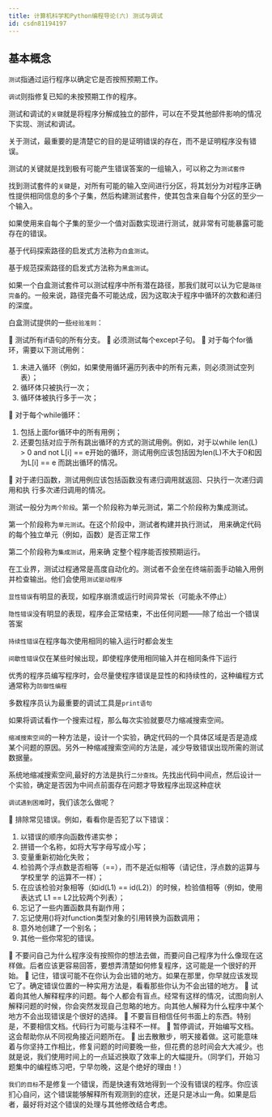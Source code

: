 ```yaml
---
title: 计算机科学和Python编程导论(六) 测试与调试
id: csdn81194197
---
```


## 基本概念

`测试`指通过运行程序以确定它是否按照预期工作。

`调试`则指修复已知的未按预期工作的程序。

测试和调试的`关键`就是将程序分解成独立的部件，可以在不受其他部件影响的情况下实现、测试和调试。

关于测试，最重要的是清楚它的目的是证明错误的存在，而不是证明程序没有错误。

测试的关键就是找到极有可能产生错误答案的一组输入，可以称之为`测试套件`

找到测试套件的`关键`是，对所有可能的输入空间进行分区，将其划分为对程序正确性提供相同信息的多个子集，然后构建测试套件，使其包含来自每个分区的至少一个输入。

如果使用来自每个子集的至少一个值对函数实现进行测试，就非常有可能暴露可能存在的错误。

基于代码探索路径的启发式方法称为`白盒测试`。

基于规范探索路径的启发式方法称为`黑盒测试`。

如果一个白盒测试套件可以测试程序中所有潜在路径，那我们就可以认为它是`路径完备`的。一般来说，路径完备不可能达成，因为这取决于程序中循环的次数和递归的深度。

白盒测试提供的一些`经验准则`：

 测试所有if语句的所有分支。
 必须测试每个except子句。
 对于每个for循环，需要以下测试用例：

1.  未进入循环（例如，如果使用循环遍历列表中的所有元素，则必须测试空列表）；
2.  循环体只被执行一次；
3.  循环体被执行多于一次；

 对于每个while循环：

1.  包括上面for循环中的所有用例；
2.  还要包括对应于所有跳出循环的方式的测试用例。例如，对于以while len(L) > 0 and
    not L[i] == e开始的循环，测试用例应该包括因为len(L)不大于0和因为L[i] == e
    而跳出循环的情况。

 对于递归函数，测试用例应该包括函数没有递归调用就返回、只执行一次递归调用和执
行多次递归调用的情况。

测试一般分为`两个阶段`。第一个阶段称为单元测试，第二个阶段称为集成测试。

第一个阶段称为`单元测试`。在这个阶段中，测试者构建并执行测试，
用来确定代码的每个独立单元（例如，函数）是否正常工作

第二个阶段称为`集成测试`，用来确
定整个程序能否按预期运行。

在工业界，测试过程通常是高度自动化的。测试者不会坐在终端前面手动输入用例并检查输出。他们会使用`测试驱动程序`

`显性错误`有明显的表现，如程序崩溃或运行时间异常长（可能永不停止）

`隐性错误`没有明显的表现，程序会正常结束，不出任何问题——除了给出一个错误答案

`持续性错误`在程序每次使用相同的输入运行时都会发生

`间歇性错误`仅在某些时候出现，即使程序使用相同输入并在相同条件下运行

优秀的程序员编写程序时，会尽量使程序错误是显性的和持续性的，这种编程方式通常称为`防御性编程`

多数程序员认为最重要的调试工具是`print语句`

如果将调试看作一个搜索过程，那么每次实验就要尽力缩减搜索空间。

`缩减搜索空间`的一种方法是，设计一个实验，确定代码的一个具体区域是否是造成某个问题的原因。另外一种缩减搜索空间的方法是，减少导致错误出现所需的测试数据量。

系统地缩减搜索空间,最好的方法是执行`二分查找`。先找出代码中间点，然后设计一个实验，确定是否因为中间点前面存在问题才导致程序出现这种症状

`调试遇到困难`时，我们该怎么做呢？

 排除常见错误。例如，看看你是否犯了以下错误：

1.  以错误的顺序向函数传递实参；
2.  拼错一个名称，如将大写字母写成小写；
3.  变量重新初始化失败；
4.  检验两个浮点数是否相等（==），而不是近似相等（请记住，浮点数的运算与学校里学
    的运算不一样）；
5.  在应该检验对象相等（如id(L1) == id(L2)）的时候，检验值相等（例如，使用表达式 L1 == L2比较两个列表）；
6.  忘记了一些内置函数具有副作用；
7.  忘记使用()将对function类型对象的引用转换为函数调用；
8.  意外地创建了一个别名；
9.  其他一些你常犯的错误。

 不要问自己为什么程序没有按照你的想法去做，而要问自己程序为什么像现在这样做。后者应该更容易回答，要想弄清楚如何修复程序，这可能是一个很好的开始。
 记住，错误可能不在你认为会出错的地方。如果在那里，你早就应该发现它了。确定错误位置的一种实用方法是，看看那些你认为不会出错的地方。
 试着向其他人解释程序的问题。每个人都会有盲点。经常有这样的情况，试图向别人解释问题的时候，你会突然发现自己忽略的地方。向其他人解释为什么程序中某个地方不会出现错误是个很好的选择。
 不要盲目相信任何书面上的东西。特别是，不要相信文档。代码行为可能与注释不一样。
 暂停调试，开始编写文档。这会帮助你从不同视角接近问题所在。
 出去散散步，明天接着做。这可能意味着与你坚持工作相比，修复问题的时间要晚一些，但花费的总时间会大大减少。也就是说，我们使用时间上的一点延迟换取了效率上的大幅提升。（同学们，开始习题集中的编程练习吧，宁早勿晚，这是个绝好的理由！）

`我们的目标`不是修复一个错误，而是快速有效地得到一个没有错误的程序。你应该扪心自问，这个错误能够解释所有观测到的症状，还是只是冰山一角。如果是后者，最好将对这个错误的处理与其他修改结合考虑。